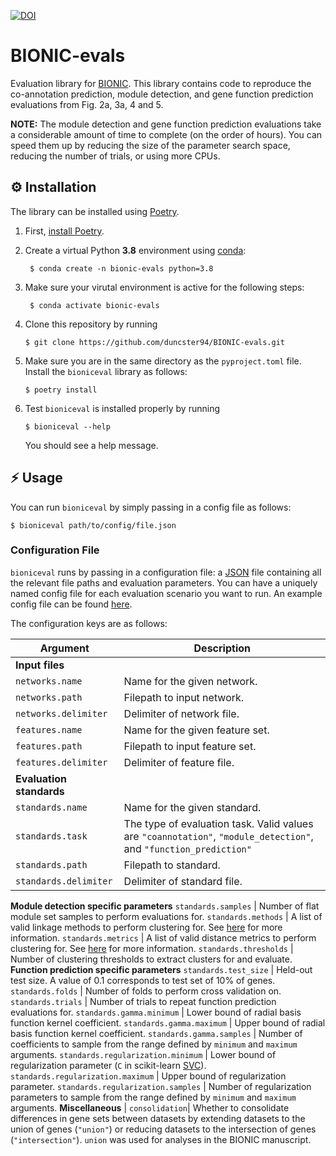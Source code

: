 [![DOI](https://zenodo.org/badge/340116033.svg)](https://zenodo.org/badge/latestdoi/340116033)

# BIONIC-evals
Evaluation library for [BIONIC](https://github.com/bowang-lab/BIONIC). This library contains code to reproduce the co-annotation prediction, module detection, and gene function prediction evaluations from Fig. 2a, 3a, 4 and 5.

**NOTE:** The module detection and gene function prediction evaluations take a considerable amount of time to complete (on the order of hours). You can speed them up by reducing the size of the parameter search space, reducing the number of trials, or using more CPUs.

## :gear: Installation
The library can be installed using [Poetry](https://python-poetry.org).


1. First, [install Poetry](https://python-poetry.org/docs/#installation).

2. Create a virtual Python **3.8** environment using [conda](https://docs.anaconda.com/anaconda/user-guide/getting-started/):
        
        $ conda create -n bionic-evals python=3.8
    
3. Make sure your virutal environment is active for the following steps:
        
        $ conda activate bionic-evals

4. Clone this repository by running

       $ git clone https://github.com/duncster94/BIONIC-evals.git

5. Make sure you are in the same directory as the `pyproject.toml` file. Install the `bioniceval` library as follows:

       $ poetry install

6. Test `bioniceval` is installed properly by running

       $ bioniceval --help
       
    You should see a help message.

## :zap: Usage

You can run `bioniceval` by simply passing in a config file as follows:

    $ bioniceval path/to/config/file.json

### Configuration File
`bioniceval` runs by passing in a configuration file: a [JSON](https://www.w3schools.com/whatis/whatis_json.asp) file containing all the relevant file paths and evaluation parameters. You can have a uniquely named config file for each evaluation scenario you want to run. An example config file can be found [here](https://github.com/duncster94/BIONIC-evals/blob/main/bioniceval/config/fig2a_config.json).

The configuration keys are as follows:

Argument | Description
--- | ---
**Input files** |
`networks.name` | Name for the given network.
`networks.path` | Filepath to input network.
`networks.delimiter` | Delimiter of network file.
`features.name` | Name for the given feature set.
`features.path` | Filepath to input feature set.
`features.delimiter` | Delimiter of feature file.
**Evaluation standards** | 
`standards.name` | Name for the given standard.
`standards.task` | The type of evaluation task. Valid values are `"coannotation"`, `"module_detection"`, and `"function_prediction"`
`standards.path` | Filepath to standard.
`standards.delimiter` | Delimiter of standard file.
**Module detection specific parameters**
`standards.samples` | Number of flat module set samples to perform evaluations for.
`standards.methods` | A list of valid linkage methods to perform clustering for. See [here](https://docs.scipy.org/doc/scipy/reference/generated/scipy.cluster.hierarchy.linkage.html) for more information.
`standards.metrics` | A list of valid distance metrics to perform clustering for. See [here](https://docs.scipy.org/doc/scipy/reference/generated/scipy.spatial.distance.pdist.html#scipy.spatial.distance.pdist) for more information.
`standards.thresholds` | Number of clustering thresholds to extract clusters for and evaluate.
**Function prediction specific parameters**
`standards.test_size` | Held-out test size. A value of 0.1 corresponds to test set of 10% of genes.
`standards.folds` | Number of folds to perform cross validation on.
`standards.trials` | Number of trials to repeat function prediction evaluations for.
`standards.gamma.minimum` | Lower bound of radial basis function kernel coefficient.
`standards.gamma.maximum` | Upper bound of radial basis function kernel coefficient.
`standards.gamma.samples` | Number of coefficients to sample from the range defined by `minimum` and `maximum` arguments.
`standards.regularization.minimum` | Lower bound of regularization parameter (`C` in scikit-learn [SVC](https://scikit-learn.org/stable/modules/generated/sklearn.svm.SVC.html)).
`standards.regularization.maximum` | Upper bound of regularization parameter.
`standards.regularization.samples` | Number of regularization parameters to sample from the range defined by `minimum` and `maximum` arguments.
**Miscellaneous** |
`consolidation`| Whether to consolidate differences in gene sets between datasets by extending datasets to the union of genes (`"union"`) or reducing datasets to the intersection of genes (`"intersection"`). `union` was used for analyses in the BIONIC manuscript.
